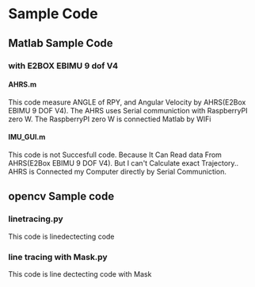 # Sample Code
## Matlab Sample Code
###  with E2BOX EBIMU 9 dof V4

#### AHRS.m
This code measure ANGLE of RPY, and Angular Velocity by AHRS(E2Box EBIMU 9 DOF V4).
The AHRS uses Serial communiction with RaspberryPI zero W.
The RaspberryPI zero W is connectied Matlab by WIFi

#### IMU_GUI.m
This code is not Succesfull code. Because It Can Read data From AHRS(E2Box EBIMU 9 DOF V4). But I can't Calculate exact Trajectory..
AHRS is Connected my Computer directly by Serial Communiction.

## opencv Sample code
### linetracing.py
This code is linedectecting code
### line tracing with Mask.py
This code is line dectecting code with Mask
